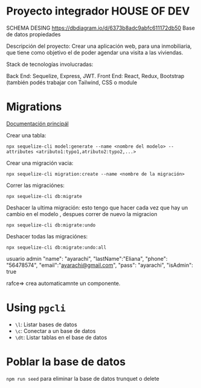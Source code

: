 # Proyecto integrador HOUSE OF DEV

SCHEMA DESING https://dbdiagram.io/d/6373b8adc9abfc611172db50
Base de datos propiedades

Descripción del proyecto:
Crear una aplicación web, para una inmobiliaria, que tiene como objetivo el de poder agendar
una visita a las viviendas.

Stack de tecnologías involucradas:

Back End: Sequelize, Express, JWT.
Front End: React, Redux, Bootstrap (también podés trabajar con Tailwind, CSS o module

# Migrations

[Documentación principál](https://sequelize.org/docs/v6/other-topics/migrations/)

Crear una tabla:

```
npx sequelize-cli model:generate --name <nombre del modelo> --attributes <atributo1:typo1,atributo2:typo2,...>
```

Crear una migración vacia:

```
npx sequelize-cli migration:create --name <nombre de la migración>
```

Correr las migraciónes:

```
npx sequelize-cli db:migrate
```

Deshacer la ultima migración: esto tengo que hacer cada vez que hay un cambio en el modelo , despues correr de nuevo la migracion

```
npx sequelize-cli db:migrate:undo
```

Deshacer todas las migraciónes:

```
npx sequelize-cli db:migrate:undo:all
```

usuario admin
"name": "ayarachi",
"lastName":"Eliana",
"phone": "56478574",
"email":"ayarachi@gmail.com",
"pass": "ayarachi",
"isAdmin": true

rafce=> crea automaticamnte un componente.

# Using `pgcli`

- `\l`: Listar bases de datos
- `\c`: Conectar a un base de datos
- `\dt`: Listar tablas en el base de datos

# Poblar la base de datos

`npm run seed`
para eliminar la base de datos trunquet o delete




